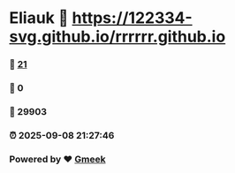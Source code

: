 # Eliauk :link: https://122334-svg.github.io/rrrrrr.github.io 
### :page_facing_up: [21](https://122334-svg.github.io/rrrrrr.github.io/tag.html) 
### :speech_balloon: 0 
### :hibiscus: 29903 
### :alarm_clock: 2025-09-08 21:27:46 
### Powered by :heart: [Gmeek](https://github.com/Meekdai/Gmeek)
